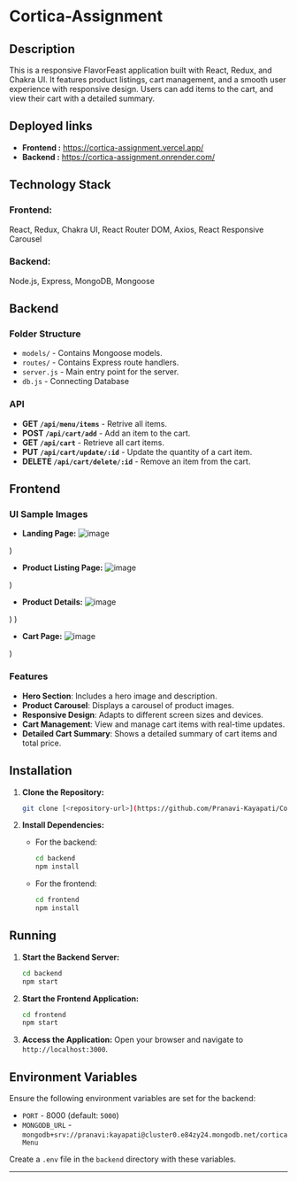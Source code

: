 # Cortica-Assignment

## Description

This is a responsive FlavorFeast application built with React, Redux, and Chakra UI. It features product listings, cart management, and a smooth user experience with responsive design. Users can add items to the cart, and view their cart with a detailed summary.

## Deployed links
- **Frontend :**
   https://cortica-assignment.vercel.app/
- **Backend :**
  https://cortica-assignment.onrender.com/

## Technology Stack
### Frontend: 
React, Redux, Chakra UI, React Router DOM, Axios, React Responsive Carousel
### Backend:
Node.js, Express, MongoDB, Mongoose

## Backend

### Folder Structure

- `models/` - Contains Mongoose models.
- `routes/` - Contains Express route handlers.
- `server.js` - Main entry point for the server.
- `db.js` - Connecting Database

### API

- **GET `/api/menu/items`** - Retrive all items.
- **POST `/api/cart/add`** - Add an item to the cart.
- **GET `/api/cart`** - Retrieve all cart items.
- **PUT `/api/cart/update/:id`** - Update the quantity of a cart item.
- **DELETE `/api/cart/delete/:id`** - Remove an item from the cart.

## Frontend

### UI Sample Images

- **Landing Page:**
  ![image](https://github.com/user-attachments/assets/5c382478-d9bc-46cb-9cbe-59a3cce27167)


)

- **Product Listing Page:**
  ![image](https://github.com/user-attachments/assets/5e3aa92c-8eb4-47e1-af16-d557f6340ebf)
 
)
- **Product Details:**
  ![image](https://github.com/user-attachments/assets/dbb64111-6abe-4028-b780-8045994c6a92)
  
)
)
- **Cart Page:**
  ![image](https://github.com/user-attachments/assets/0f09a1a1-a302-48a2-b252-b656b024909f)

)

### Features

- **Hero Section**: Includes a hero image and description.
- **Product Carousel**: Displays a carousel of product images.
- **Responsive Design**: Adapts to different screen sizes and devices.
- **Cart Management**: View and manage cart items with real-time updates.
- **Detailed Cart Summary**: Shows a detailed summary of cart items and total price.


## Installation

1. **Clone the Repository:**
   ```bash
   git clone [<repository-url>](https://github.com/Pranavi-Kayapati/Cortica-Assignment.git)
   ```

2. **Install Dependencies:**
   - For the backend:
     ```bash
     cd backend
     npm install
     ```
   - For the frontend:
     ```bash
     cd frontend
     npm install
     ```

## Running

1. **Start the Backend Server:**
   ```bash
   cd backend
   npm start
   ```

2. **Start the Frontend Application:**
   ```bash
   cd frontend
   npm start
   ```

3. **Access the Application:**
   Open your browser and navigate to `http://localhost:3000`.

## Environment Variables

Ensure the following environment variables are set for the backend:

- `PORT` - 8000 (default: `5000`)
- `MONGODB_URL` - `mongodb+srv://pranavi:kayapati@cluster0.e84zy24.mongodb.net/corticaMenu`

Create a `.env` file in the `backend` directory with these variables.


  ----

